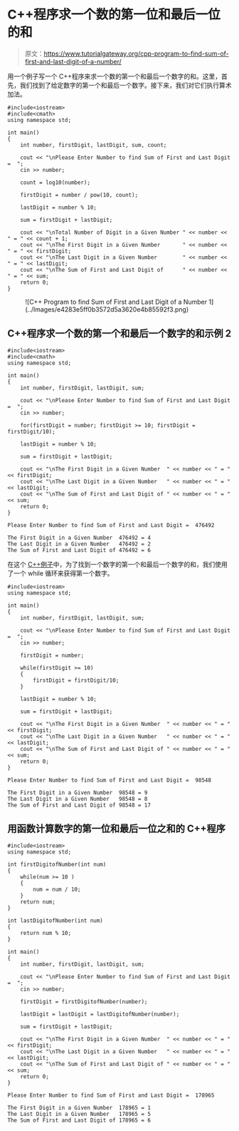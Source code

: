 # C++程序求一个数的第一位和最后一位的和

> 原文：<https://www.tutorialgateway.org/cpp-program-to-find-sum-of-first-and-last-digit-of-a-number/>

用一个例子写一个 C++程序来求一个数的第一个和最后一个数字的和。这里，首先，我们找到了给定数字的第一个和最后一个数字。接下来，我们对它们执行算术加法。

```
#include<iostream>
#include<cmath>
using namespace std;

int main()
{
	int number, firstDigit, lastDigit, sum, count;

	cout << "\nPlease Enter Number to find Sum of First and Last Digit =  ";
	cin >> number;

	count = log10(number);

  	firstDigit = number / pow(10, count);

  	lastDigit = number % 10;

  	sum = firstDigit + lastDigit;

	cout << "\nTotal Number of Digit in a Given Number " << number << " = " << count + 1; 
	cout << "\nThe First Digit in a Given Number       " << number << " = " << firstDigit; 
	cout << "\nThe Last Digit in a Given Number        " << number << " = " << lastDigit; 
	cout << "\nThe Sum of First and Last Digit of      " << number << " = " << sum; 	
 	return 0;
}
```

<figure class="wp-block-image size-large">![C++ Program to find Sum of First and Last Digit of a Number 1](../Images/e4283e5ff0b3572d5a3620e4b85592f3.png)</figure>

## C++程序求一个数的第一个和最后一个数字的和示例 2

```
#include<iostream>
#include<cmath>
using namespace std;

int main()
{
	int number, firstDigit, lastDigit, sum;

	cout << "\nPlease Enter Number to find Sum of First and Last Digit =  ";
	cin >> number;

	for(firstDigit = number; firstDigit >= 10; firstDigit = firstDigit/10);

  	lastDigit = number % 10;

  	sum = firstDigit + lastDigit;

	cout << "\nThe First Digit in a Given Number  " << number << " = " << firstDigit; 
	cout << "\nThe Last Digit in a Given Number   " << number << " = " << lastDigit; 
	cout << "\nThe Sum of First and Last Digit of " << number << " = " << sum; 	
 	return 0;
}
```

```
Please Enter Number to find Sum of First and Last Digit =  476492

The First Digit in a Given Number  476492 = 4
The Last Digit in a Given Number   476492 = 2
The Sum of First and Last Digit of 476492 = 6
```

在这个 [C++例子](https://www.tutorialgateway.org/cpp-programs/)中，为了找到一个数字的第一个和最后一个数字的和，我们使用了一个 while 循环来获得第一个数字。

```
#include<iostream>
using namespace std;

int main()
{
	int number, firstDigit, lastDigit, sum;

	cout << "\nPlease Enter Number to find Sum of First and Last Digit =  ";
	cin >> number;

	firstDigit = number; 

	while(firstDigit >= 10)
	{
		firstDigit = firstDigit/10;
	}

  	lastDigit = number % 10;

  	sum = firstDigit + lastDigit;

	cout << "\nThe First Digit in a Given Number  " << number << " = " << firstDigit; 
	cout << "\nThe Last Digit in a Given Number   " << number << " = " << lastDigit; 
	cout << "\nThe Sum of First and Last Digit of " << number << " = " << sum; 	
 	return 0;
}
```

```
Please Enter Number to find Sum of First and Last Digit =  98548

The First Digit in a Given Number  98548 = 9
The Last Digit in a Given Number   98548 = 8
The Sum of First and Last Digit of 98548 = 17
```

## 用函数计算数字的第一位和最后一位之和的 C++程序

```
#include<iostream>
using namespace std;

int firstDigitofNumber(int num)
{
	while(num >= 10 )
	{
		num = num / 10;
	}
	return num;
}

int lastDigitofNumber(int num)
{
	return num % 10;
}

int main()
{
	int number, firstDigit, lastDigit, sum;

	cout << "\nPlease Enter Number to find Sum of First and Last Digit =  ";
	cin >> number;

	firstDigit = firstDigitofNumber(number); 

  	lastDigit = lastDigit = lastDigitofNumber(number);

  	sum = firstDigit + lastDigit;

	cout << "\nThe First Digit in a Given Number  " << number << " = " << firstDigit; 
	cout << "\nThe Last Digit in a Given Number   " << number << " = " << lastDigit; 
	cout << "\nThe Sum of First and Last Digit of " << number << " = " << sum; 	
 	return 0;
}
```

```
Please Enter Number to find Sum of First and Last Digit =  178965

The First Digit in a Given Number  178965 = 1
The Last Digit in a Given Number   178965 = 5
The Sum of First and Last Digit of 178965 = 6
```